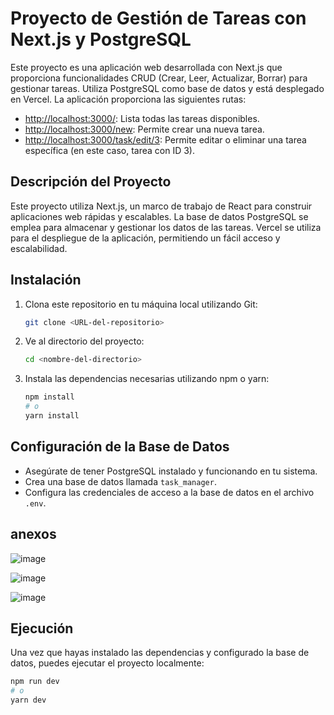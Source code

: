 # Proyecto de Gestión de Tareas con Next.js y PostgreSQL

Este proyecto es una aplicación web desarrollada con Next.js que proporciona funcionalidades CRUD (Crear, Leer, Actualizar, Borrar) para gestionar tareas. Utiliza PostgreSQL como base de datos y está desplegado en Vercel. La aplicación proporciona las siguientes rutas:

- [http://localhost:3000/](http://localhost:3000/): Lista todas las tareas disponibles.
- [http://localhost:3000/new](http://localhost:3000/new): Permite crear una nueva tarea.
- [http://localhost:3000/task/edit/3](http://localhost:3000/task/edit/3): Permite editar o eliminar una tarea específica (en este caso, tarea con ID 3).

## Descripción del Proyecto

Este proyecto utiliza Next.js, un marco de trabajo de React para construir aplicaciones web rápidas y escalables. La base de datos PostgreSQL se emplea para almacenar y gestionar los datos de las tareas. Vercel se utiliza para el despliegue de la aplicación, permitiendo un fácil acceso y escalabilidad.

## Instalación

1. Clona este repositorio en tu máquina local utilizando Git:

    ```bash
    git clone <URL-del-repositorio>
    ```

2. Ve al directorio del proyecto:

    ```bash
    cd <nombre-del-directorio>
    ```

3. Instala las dependencias necesarias utilizando npm o yarn:

    ```bash
    npm install
    # o
    yarn install
    ```

## Configuración de la Base de Datos

- Asegúrate de tener PostgreSQL instalado y funcionando en tu sistema.
- Crea una base de datos llamada `task_manager`.
- Configura las credenciales de acceso a la base de datos en el archivo `.env`.

## anexos
![image](https://github.com/CrissFaDev/Nextjs-Task-/assets/80075652/78ee7515-b33d-4e2c-886c-64721b2e2f31)

![image](https://github.com/CrissFaDev/Nextjs-Task-/assets/80075652/c69e8813-7565-4dc7-b7fa-4c0d312e2f6c)

![image](https://github.com/CrissFaDev/Nextjs-Task-/assets/80075652/9f3e52ef-d289-4d63-b56a-3fd6c8be688c)


## Ejecución

Una vez que hayas instalado las dependencias y configurado la base de datos, puedes ejecutar el proyecto localmente:

```bash
npm run dev
# o
yarn dev
